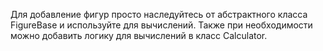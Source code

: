 Для добавление фигур просто наследуйтесь от абстрактного класса FigureBase и используйте для вычислений. Также при необходимости можно добавить логику для вычислений в класс Calculator.
